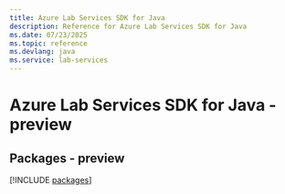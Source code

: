 ```yaml
---
title: Azure Lab Services SDK for Java
description: Reference for Azure Lab Services SDK for Java
ms.date: 07/23/2025
ms.topic: reference
ms.devlang: java
ms.service: lab-services
---
```

# Azure Lab Services SDK for Java - preview
## Packages - preview
[!INCLUDE [packages](lab-services-index.md)]